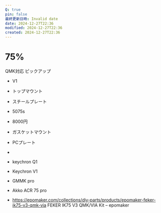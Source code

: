 ```yaml
---
Q: true
pin: false
最終更新日時: Invalid date
date: 2024-12-27T22:36
modified: 2024-12-27T22:36
created: 2024-12-27T22:36
---
```

# 75%

QMK対応 ピックアップ

- V1  
- トップマウント  
- スチールプレート  
- 5075s  
- 8000円  
- ガスケットマウント  
- PCプレート  
-  

- keychron Q1
- Keychron V1
- GMMK pro
- Akko ACR 75 pro
- https://epomaker.com/collections/diy-parts/products/epomaker-feker-ik75-v3-qmk-via FEKER IK75 V3 QMK/VIA Kit – epomaker